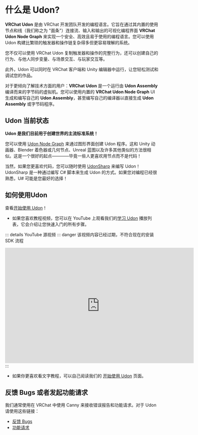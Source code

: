 # 什么是 Udon?
**VRChat Udon** 是由 VRChat 开发团队开发的编程语言。它旨在通过其内置的使用节点和线（我们称之为 "面条"）连接流、输入和输出的可视化编程界面 **VRChat Udon Node Graph** 来实现一个安全、高效且易于使用的编程语言。您可以使用 Udon 构建比繁琐的触发器和操作链复杂得多但更容易理解的系统。

您不仅可以使用 VRChat Udon 复制触发器和操作的完整行为，还可以创建自己的行为、与他人同步变量、与场景交互、与玩家交互等。

此外，Udon 可以同时在 VRChat 客户端和 Unity 编辑器中运行，让您轻松测试和调试您的作品。

对于更倾向了解技术方面的用户：**VRChat Udon** 是一个运行由 **Udon Assembly** 编译而来的字节码的虚拟机。您可以使用内置的 **VRChat Udon Node Graph** UI 生成和编写自己的 **Udon Assembly**，甚至编写自己的编译器以直接生成 **Udon Assembly** 或字节码程序。

## Udon 当前状态
**Udon 是我们目前用于创建世界的主流标准系统！**

您可以使用 [Udon Node Graph](https://creators.vrchat.com/worlds/udon/graph) 来通过图形界面创建 Udon 程序。这和 Unity 动画器、Blender 着色器或几何节点、Unreal 蓝图以及许多其他类似的方法很相似。这是一个很好的起点————毕竟一些人更喜欢用节点而不是代码！

当然，如果您更喜欢代码，您可以随时使用 [UdonSharp](https://udonsharp.docs.vrchat.com/) 来编写 Udon！UdonSharp 是一种通过编写 C# 脚本来生成 Udon 的方式。如果您对编程已经很熟悉，U# 可能是您最好的选择！

## 如何使用Udon
查看[开始使用 Udon](https://creators.vrchat.com/worlds/udon/getting-started-with-udon)！

- 如果您喜欢教程视频，您可以在 YouTube 上观看我们的[学习 Udon](https://www.youtube.com/playlist?list=PLe9XHNvXcouQjg5GULWGLj1tMzeythnQi) 播放列表，它会介绍让您快速入门的所有步骤。

::: details YouTube 源视频
::: danger 该视频内容已经过期，不符合现在的安装 SDK 流程
<iframe width="620" height="380" src="https://www.youtube-nocookie.com/embed/8gXzBTqlP6I?si=NnVnXdNeR6o3gDLy" title="YouTube video player" frameborder="0" allow="accelerometer; autoplay; clipboard-write; encrypted-media; gyroscope; picture-in-picture; web-share" allowfullscreen></iframe>
:::

- 如果你更喜欢看文字教程，可以自己阅读我们的 [开始使用 Udon](https://creators.vrchat.com/worlds/udon/getting-started-with-udon) 页面。

## 反馈 Bugs 或者发起功能请求
我们通常使用在 VRChat 中使用 Canny 来接收错误报告和功能请求。对于 Udon 请使用这些链接：
- [反馈 Bugs](https://feedback.vrchat.com/vrchat-udon-closed-alpha-bugs)
- [功能请求](https://feedback.vrchat.com/vrchat-udon-closed-alpha-feedback)